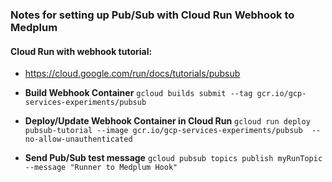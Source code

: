 ### Notes for setting up Pub/Sub with Cloud Run Webhook to Medplum

#### Cloud Run with webhook tutorial:
- https://cloud.google.com/run/docs/tutorials/pubsub

- **Build Webhook Container**
`gcloud builds submit --tag gcr.io/gcp-services-experiments/pubsub`

- **Deploy/Update Webhook Container in Cloud Run**
`gcloud run deploy pubsub-tutorial --image gcr.io/gcp-services-experiments/pubsub  --no-allow-unauthenticated`

- **Send Pub/Sub test message**
`gcloud pubsub topics publish myRunTopic --message "Runner to Medplum Hook"`